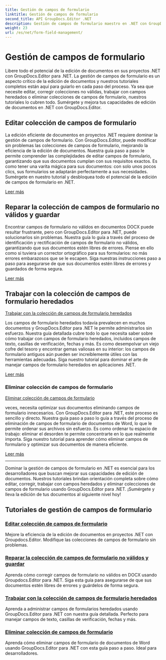 ```yaml
---
title: Gestión de campos de formulario
linktitle: Gestión de campos de formulario
second_title: API GroupDocs.Editor .NET
description: Gestión de campos de formulario maestro en .NET con GroupDocs.Editor. Aprenda a editar, corregir, trabajar con colecciones heredadas y eliminar colecciones de campos de formulario sin problemas.
weight: 23
url: /es/net/form-field-management/
---
```


# Gestión de campos de formulario

Libere todo el potencial de la edición de documentos en sus proyectos .NET con GroupDocs.Editor para .NET. La gestión de campos de formulario es un aspecto crítico de la edición de documentos y nuestros tutoriales completos están aquí para guiarlo en cada paso del proceso. Ya sea que necesite editar, corregir colecciones no válidas, trabajar con campos heredados o eliminar colecciones de campos de formulario, nuestros tutoriales lo cubren todo. Sumérgete y mejora tus capacidades de edición de documentos en .NET con GroupDocs.Editor.

## Editar colección de campos de formulario

La edición eficiente de documentos en proyectos .NET requiere dominar la gestión de campos de formulario. Con GroupDocs.Editor, puede modificar sin problemas las colecciones de campos de formulario, mejorando la eficiencia de la edición de documentos. Nuestra guía paso a paso le permite comprender las complejidades de editar campos de formulario, garantizando que sus documentos cumplan con sus requisitos exactos. Es como tener una varita mágica para sus documentos: con solo unos pocos clics, sus formularios se adaptarán perfectamente a sus necesidades. Sumérgete en nuestro tutorial y desbloquea todo el potencial de la edición de campos de formulario en .NET.

[Leer más](./edit-form-field-collection/)

## Reparar la colección de campos de formulario no válidos y guardar

Encontrar campos de formulario no válidos en documentos DOCX puede resultar frustrante, pero con GroupDocs.Editor para .NET, puede solucionarlos sin problemas. Nuestra guía lo guía a través del proceso de identificación y rectificación de campos de formulario no válidos, garantizando que sus documentos estén libres de errores. Piense en ello como si tuviera un corrector ortográfico para sus formularios: no más errores embarazosos que se le escapen. Siga nuestras instrucciones paso a paso para asegurarse de que sus documentos estén libres de errores y guardados de forma segura.

[Leer más](./fix-invalid-form-field-collection-save/)

## Trabajar con la colección de campos de formulario heredados
[Trabajar con la colección de campos de formulario heredados](./work-legacy-form-field-collection/)

Los campos de formulario heredados todavía prevalecen en muchos documentos y GroupDocs.Editor para .NET le permite administrarlos sin esfuerzo. Nuestra guía detallada cubre todo lo que necesita saber sobre cómo trabajar con campos de formulario heredados, incluidos campos de texto, casillas de verificación, fechas y más. Es como desempolvar un viejo cofre del tesoro y encontrar gemas valiosas en su interior: los campos de formulario antiguos aún pueden ser increíblemente útiles con las herramientas adecuadas. Siga nuestro tutorial para dominar el arte de manejar campos de formulario heredados en aplicaciones .NET.

[Leer más](./work-legacy-form-field-collection/)

### Eliminar colección de campos de formulario
[Eliminar colección de campos de formulario](./remove-form-field-collection/)

veces, necesita optimizar sus documentos eliminando campos de formulario innecesarios. Con GroupDocs.Editor para .NET, este proceso es sencillo y directo. Nuestra guía paso a paso lo guía a través del proceso de eliminación de campos de formulario de documentos de Word, lo que le permite ordenar sus archivos sin esfuerzo. Es como ordenar tu espacio de trabajo: eliminar el desorden te permite concentrarte en lo que realmente importa. Siga nuestro tutorial para aprender cómo eliminar campos de formulario y optimizar sus documentos de manera eficiente.

[Leer más](./remove-form-field-collection/)

---

Dominar la gestión de campos de formulario en .NET es esencial para los desarrolladores que buscan mejorar sus capacidades de edición de documentos. Nuestros tutoriales brindan orientación completa sobre cómo editar, corregir, trabajar con campos heredados y eliminar colecciones de campos de formulario usando GroupDocs.Editor para .NET. ¡Sumérgete y lleva la edición de tus documentos al siguiente nivel hoy!
## Tutoriales de gestión de campos de formulario
### [Editar colección de campos de formulario](./edit-form-field-collection/)
Mejore la eficiencia de la edición de documentos en proyectos .NET con Groupdocs.Editor. Modifique las colecciones de campos de formulario sin problemas.
### [Reparar la colección de campos de formulario no válidos y guardar](./fix-invalid-form-field-collection-save/)
Aprenda cómo corregir campos de formulario no válidos en DOCX usando Groupdocs.Editor para .NET. Siga esta guía para asegurarse de que sus documentos estén libres de errores y guárdelos de forma segura.
### [Trabajar con la colección de campos de formulario heredados](./work-legacy-form-field-collection/)
Aprenda a administrar campos de formularios heredados usando GroupDocs.Editor para .NET con nuestra guía detallada. Perfecto para manejar campos de texto, casillas de verificación, fechas y más.
### [Eliminar colección de campos de formulario](./remove-form-field-collection/)
Aprenda cómo eliminar campos de formulario de documentos de Word usando GroupDocs.Editor para .NET con esta guía paso a paso. Ideal para desarrolladores.